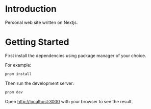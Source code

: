 # Introduction

Personal web site written on Nextjs.

# Getting Started

First install the dependencies using package manager of your choice.

For example:

```bash
pnpm install
```
Then run the development server:

```bash
pnpm dev
```

Open [http://localhost:3000](http://localhost:3000) with your browser to see the result.
